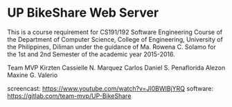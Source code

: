 # UP BikeShare Web Server

This is a course requirement for CS191/192 Software Engineering Course of the Department of Computer Science, College of Engineering, University of the Philippines, Diliman under the guidance of Ma. Rowena C. Solamo for the 1st and 2nd Semester of the academic year 2015-2016.

Team MVP
Kirzten Cassielle N. Marquez
Carlos Daniel S. Penaflorida
Alezon Maxine G. Valerio

screencast: https://www.youtube.com/watch?v=JI0BWIBjYRQ
software:	https://gitlab.com/team-mvp/UP-BikeShare
